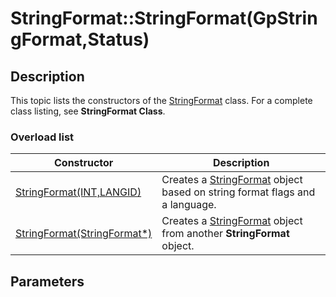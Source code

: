# StringFormat::StringFormat(GpStringFormat,Status)

## Description

This topic lists the constructors of the
[StringFormat](https://learn.microsoft.com/windows/desktop/api/gdiplusstringformat/nl-gdiplusstringformat-stringformat) class. For a complete class listing, see **StringFormat Class**.

### Overload list

| Constructor | Description |
| --- | --- |
| [StringFormat(INT,LANGID)](https://learn.microsoft.com/windows/desktop/api/gdiplusstringformat/nf-gdiplusstringformat-stringformat-stringformat(inint_inlangid)) | Creates a [StringFormat](https://learn.microsoft.com/windows/desktop/api/gdiplusstringformat/nl-gdiplusstringformat-stringformat) object based on string format flags and a language. |
| [StringFormat(StringFormat*)](https://learn.microsoft.com/previous-versions/ms534733(v=vs.85)) | Creates a [StringFormat](https://learn.microsoft.com/windows/desktop/api/gdiplusstringformat/nl-gdiplusstringformat-stringformat) object from another **StringFormat** object. |

## Parameters